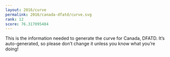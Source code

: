 ```yaml
---
layout: 2016/curve
permalink: 2016/canada-dfatd/curve.svg
rank: 12
score: 76.317095484
---
```


This is the information needed to generate the curve for Canada, DFATD. It’s
auto-generated, so please don’t change it unless you know what you’re
doing!
